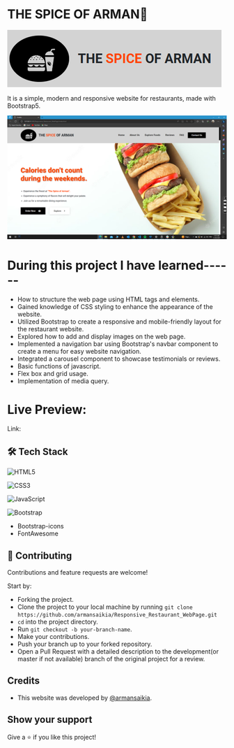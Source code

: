 # THE SPICE OF ARMAN🍔

 ![Logo screenshot](./Images/Screenshot%20(2).png)



 It is a simple, modern and responsive website for restaurants, made with Bootstrap5.

![Application screenshot](./Images/Screenshot.png)



# During this project I have learned------

- How to structure the web page using HTML tags and elements.
- Gained knowledge of CSS styling to enhance the appearance of the website.
- Utilized Bootstrap to create a responsive and mobile-friendly layout for the restaurant website.
- Explored how to add and display images on the web page.
- Implemented a navigation bar using Bootstrap's navbar component to create a menu for easy website navigation.
- Integrated a carousel component to showcase testimonials or reviews.
- Basic functions of javascript.
- Flex box and grid usage.
- Implementation of media query.

# Live Preview:

Link: 

## 🛠️ Tech Stack
![HTML5](https://img.shields.io/badge/html5-%23E34F26.svg?style=for-the-badge&logo=html5&logoColor=white) 

![CSS3](https://img.shields.io/badge/css3-%231572B6.svg?style=for-the-badge&logo=css3&logoColor=white) 

![JavaScript](https://img.shields.io/badge/javascript-%23323330.svg?style=for-the-badge&logo=javascript&logoColor=%23F7DF1E) 

![Bootstrap](https://img.shields.io/badge/bootstrap-%238511FA.svg?style=for-the-badge&logo=bootstrap&logoColor=white)

- Bootstrap-icons
- FontAwesome

## 🤝 Contributing

 Contributions and feature requests are welcome!

  Start by:

- Forking the project.
- Clone the project to your local machine by running `git clone https://github.com/armansaikia/Responsive_Restaurant_WebPage.git`
- `cd` into the project directory.
- Run `git checkout -b your-branch-name`.
- Make your contributions.
- Push your branch up to your forked repository.
- Open a Pull Request with a detailed description to the development(or master if not available) branch of the original project for a review.


## Credits
- This website was developed by [@armansaikia](https://github.com/armansaikia).


## Show your support

Give a ⭐️ if you like this project!